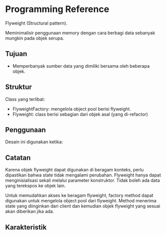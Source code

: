# Programming Reference

Flyweight (Structural pattern).

Meminimalisir penggunaan memory dengan cara berbagi data sebanyak mungkin pada objek serupa.

## Tujuan

* Memperbanyak sumber data yang dimiliki bersama oleh beberapa objek.

## Struktur

Class yang terlibat:

* FlyweightFactory: mengelola object pool berisi flyweight. 
* Flyweight: class berisi sebagian dari objek asal (yang di-refactor) 

## Penggunaan

Desain ini digunakan ketika:

## Catatan

Karena objek flyweight dapat digunakan di beragam konteks, perlu dipastikan bahwa state tidak mengalami perubahan. Flyweight hanya dapat menginisialisasi sekali melalui parameter konstruktor. Tidak boleh ada data yang terekspos ke objek lain.

Untuk memudahkan akses ke beragam flyweight, factory method dapat digunakan untuk mengelola object pool dari flyweight. Method menerima state yang diinginkan dari client dan kemudian objek flyweight yang sesuai akan diberikan jika ada.

## Karakteristik